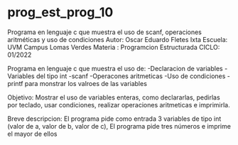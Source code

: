 # prog_est_prog_10
Programa en lenguaje c que muestra el uso de scanf, operaciones aritméticas y uso de condiciones
Autor: Oscar Eduardo Fletes Ixta
Escuela: UVM Campus Lomas Verdes
Materia : Programcion Estructurada
CICLO: 01/2022

Programa en lenguaje c que muestra el uso de:
-Declaracion de variables 
-Variables del tipo int
-scanf
-Operacones aritmeticas 
-Uso de condiciones 
-printf para monstrar los valroes de las variables

Objetivo:
Mostrar el uso de variables enteras, como declararlas, pedirlas por teclado, usar condiciones,
realizar operaciones aritmeticas e imprimirla.

Breve descripcion:
El programa pide como entrada 3 variables de tipo int (valor de a, valor de b, valor de c),
El programa pide tres números e imprime el mayor de ellos